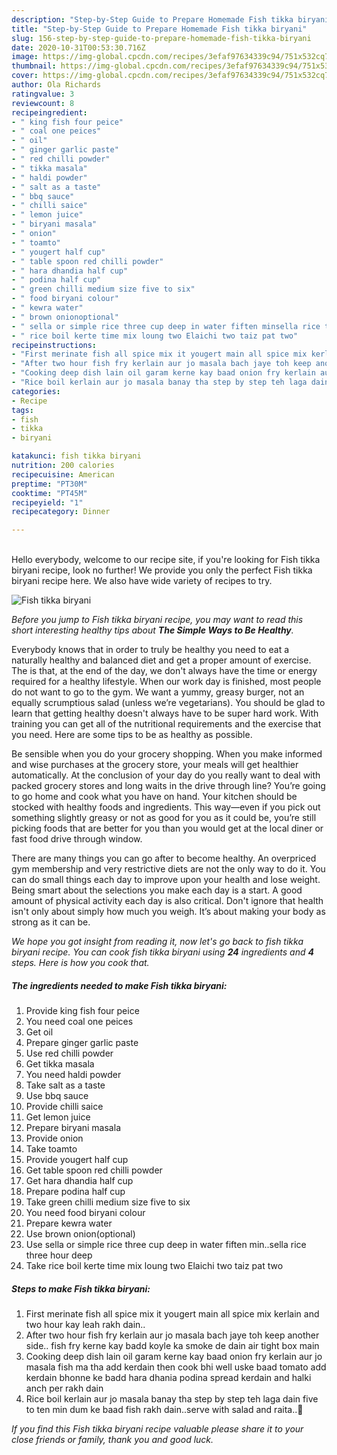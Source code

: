 ```yaml
---
description: "Step-by-Step Guide to Prepare Homemade Fish tikka biryani"
title: "Step-by-Step Guide to Prepare Homemade Fish tikka biryani"
slug: 156-step-by-step-guide-to-prepare-homemade-fish-tikka-biryani
date: 2020-10-31T00:53:30.716Z
image: https://img-global.cpcdn.com/recipes/3efaf97634339c94/751x532cq70/fish-tikka-biryani-recipe-main-photo.jpg
thumbnail: https://img-global.cpcdn.com/recipes/3efaf97634339c94/751x532cq70/fish-tikka-biryani-recipe-main-photo.jpg
cover: https://img-global.cpcdn.com/recipes/3efaf97634339c94/751x532cq70/fish-tikka-biryani-recipe-main-photo.jpg
author: Ola Richards
ratingvalue: 3
reviewcount: 8
recipeingredient:
- " king fish four peice"
- " coal one peices"
- " oil"
- " ginger garlic paste"
- " red chilli powder"
- " tikka masala"
- " haldi powder"
- " salt as a taste"
- " bbq sauce"
- " chilli saice"
- " lemon juice"
- " biryani masala"
- " onion"
- " toamto"
- " yougert half cup"
- " table spoon red chilli powder"
- " hara dhandia half cup"
- " podina half cup"
- " green chilli medium size five to six"
- " food biryani colour"
- " kewra water"
- " brown onionoptional"
- " sella or simple rice three cup deep in water fiften minsella rice three hour deep"
- " rice boil kerte time mix loung two Elaichi two taiz pat two"
recipeinstructions:
- "First merinate fish all spice mix it yougert main all spice mix kerlain and two hour kay leah rakh dain.."
- "After two hour fish fry kerlain aur jo masala bach jaye toh keep another side.. fish fry kerne kay badd koyle ka smoke de dain air tight box main"
- "Cooking deep dish lain oil garam kerne kay baad onion fry kerlain aur jo masala fish ma tha add kerdain then cook bhi well uske baad tomato add kerdain bhonne ke badd hara dhania podina spread kerdain and halki anch per rakh dain"
- "Rice boil kerlain aur jo masala banay tha step by step teh laga dain five to ten min dum ke baad fish rakh dain..serve with salad and raita..🥰"
categories:
- Recipe
tags:
- fish
- tikka
- biryani

katakunci: fish tikka biryani 
nutrition: 200 calories
recipecuisine: American
preptime: "PT30M"
cooktime: "PT45M"
recipeyield: "1"
recipecategory: Dinner

---
```

<br>
Hello everybody, welcome to our recipe site, if you're looking for Fish tikka biryani recipe, look no further! We provide you only the perfect Fish tikka biryani recipe here. We also have wide variety of recipes to try.
<br>


![Fish tikka biryani](https://img-global.cpcdn.com/recipes/3efaf97634339c94/751x532cq70/fish-tikka-biryani-recipe-main-photo.jpg)

<i>Before you jump to Fish tikka biryani recipe, you may want to read this short interesting healthy tips about <strong>The Simple Ways to Be Healthy</strong>.</i>

Everybody knows that in order to truly be healthy you need to eat a naturally healthy and balanced diet and get a proper amount of exercise. The  is that, at the end of the day, we don't always have the time or energy required for a healthy lifestyle. When our work day is finished, most people do not want to go to the gym. We want a yummy, greasy burger, not an equally scrumptious salad (unless we’re vegetarians). You should be glad to learn that getting healthy doesn't always have to be super hard work. With training you can get all of the nutritional requirements and the exercise that you need. Here are some tips to be as healthy as possible.

Be sensible when you do your grocery shopping. When you make informed and wise purchases at the grocery store, your meals will get healthier automatically. At the conclusion of your day do you really want to deal with packed grocery stores and long waits in the drive through line? You’re going to go home and cook what you have on hand. Your kitchen should be stocked with healthy foods and ingredients. This way—even if you pick out something slightly greasy or not as good for you as it could be, you’re still picking foods that are better for you than you would get at the local diner or fast food drive through window.

There are many things you can go after to become healthy. An overpriced gym membership and very restrictive diets are not the only way to do it. You can do small things each day to improve upon your health and lose weight. Being smart about the selections you make each day is a start. A good amount of physical activity each day is also critical. Don't ignore that health isn't only about simply how much you weigh. It’s about making your body as strong as it can be. 


<i>We hope you got insight from reading it, now let's go back to fish tikka biryani recipe. You can cook fish tikka biryani using <strong>24</strong> ingredients and <strong>4</strong> steps. Here is how you cook that.
</i>

##### The ingredients needed to make Fish tikka biryani:

1. Provide  king fish four peice
1. You need  coal one peices
1. Get  oil
1. Prepare  ginger garlic paste
1. Use  red chilli powder
1. Get  tikka masala
1. You need  haldi powder
1. Take  salt as a taste
1. Use  bbq sauce
1. Provide  chilli saice
1. Get  lemon juice
1. Prepare  biryani masala
1. Provide  onion
1. Take  toamto
1. Provide  yougert half cup
1. Get  table spoon red chilli powder
1. Get  hara dhandia half cup
1. Prepare  podina half cup
1. Take  green chilli medium size five to six
1. You need  food biryani colour
1. Prepare  kewra water
1. Use  brown onion(optional)
1. Use  sella or simple rice three cup deep in water fiften min..sella rice three hour deep
1. Take  rice boil kerte time mix loung two Elaichi two taiz pat two


##### Steps to make Fish tikka biryani:

1. First merinate fish all spice mix it yougert main all spice mix kerlain and two hour kay leah rakh dain..
1. After two hour fish fry kerlain aur jo masala bach jaye toh keep another side.. fish fry kerne kay badd koyle ka smoke de dain air tight box main
1. Cooking deep dish lain oil garam kerne kay baad onion fry kerlain aur jo masala fish ma tha add kerdain then cook bhi well uske baad tomato add kerdain bhonne ke badd hara dhania podina spread kerdain and halki anch per rakh dain
1. Rice boil kerlain aur jo masala banay tha step by step teh laga dain five to ten min dum ke baad fish rakh dain..serve with salad and raita..🥰


<i>If you find this Fish tikka biryani recipe valuable please share it to your close friends or family, thank you and good luck.</i>
